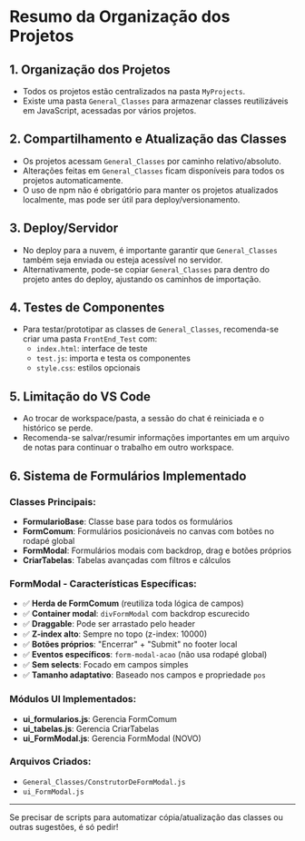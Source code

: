 # Resumo da Organização dos Projetos

## 1. Organização dos Projetos
- Todos os projetos estão centralizados na pasta `MyProjects`.
- Existe uma pasta `General_Classes` para armazenar classes reutilizáveis em JavaScript, acessadas por vários projetos.

## 2. Compartilhamento e Atualização das Classes
- Os projetos acessam `General_Classes` por caminho relativo/absoluto.
- Alterações feitas em `General_Classes` ficam disponíveis para todos os projetos automaticamente.
- O uso de npm não é obrigatório para manter os projetos atualizados localmente, mas pode ser útil para deploy/versionamento.

## 3. Deploy/Servidor
- No deploy para a nuvem, é importante garantir que `General_Classes` também seja enviada ou esteja acessível no servidor.
- Alternativamente, pode-se copiar `General_Classes` para dentro do projeto antes do deploy, ajustando os caminhos de importação.

## 4. Testes de Componentes
- Para testar/prototipar as classes de `General_Classes`, recomenda-se criar uma pasta `FrontEnd_Test` com:
  - `index.html`: interface de teste
  - `test.js`: importa e testa os componentes
  - `style.css`: estilos opcionais

## 5. Limitação do VS Code
- Ao trocar de workspace/pasta, a sessão do chat é reiniciada e o histórico se perde.
- Recomenda-se salvar/resumir informações importantes em um arquivo de notas para continuar o trabalho em outro workspace.

## 6. Sistema de Formulários Implementado
### **Classes Principais:**
- **FormularioBase**: Classe base para todos os formulários
- **FormComum**: Formulários posicionáveis no canvas com botões no rodapé global
- **FormModal**: Formulários modais com backdrop, drag e botões próprios  
- **CriarTabelas**: Tabelas avançadas com filtros e cálculos

### **FormModal - Características Específicas:**
- ✅ **Herda de FormComum** (reutiliza toda lógica de campos)
- ✅ **Container modal**: `divFormModal` com backdrop escurecido
- ✅ **Draggable**: Pode ser arrastado pelo header
- ✅ **Z-index alto**: Sempre no topo (z-index: 10000)
- ✅ **Botões próprios**: "Encerrar" + "Submit" no footer local
- ✅ **Eventos específicos**: `form-modal-acao` (não usa rodapé global)
- ✅ **Sem selects**: Focado em campos simples
- ✅ **Tamanho adaptativo**: Baseado nos campos e propriedade `pos`

### **Módulos UI Implementados:**
- **ui_formularios.js**: Gerencia FormComum
- **ui_tabelas.js**: Gerencia CriarTabelas  
- **ui_FormModal.js**: Gerencia FormModal (NOVO)

### **Arquivos Criados:**
- `General_Classes/ConstrutorDeFormModal.js`
- `ui_FormModal.js`

---

Se precisar de scripts para automatizar cópia/atualização das classes ou outras sugestões, é só pedir!
